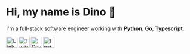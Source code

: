 Hi, my name is Dino 🦖
======================

I'm a full-stack software engineer working with **Python**, **Go**, **Typescript**.

[<img align="left" alt="LinkedIn" width="30px" src="https://cdn.jsdelivr.net/npm/simple-icons@8.4.0/icons/linkedin.svg" />][linkedin]
[<img align="left" alt="Twitter" width="30px" src="https://cdn.jsdelivr.net/npm/simple-icons@8.4.0/icons/twitter.svg" />][twitter]
[<img align="left" alt="Dev.to" width="30px" src="https://cdn.jsdelivr.net/npm/simple-icons@8.4.0/icons/devdotto.svg" />][devto]
[<img align="left" alt="Instagram" width="30px" src="https://cdn.jsdelivr.net/npm/simple-icons@8.4.0/icons/instagram.svg" />][instagram]

[devto]: https://dev.to/dinoperovic
[linkedin]: https://hr.linkedin.com/in/dino-perovic-a581b55b
[instagram]: https://www.instagram.com/dinoperovic/
[twitter]: https://twitter.com/dinoperovic
